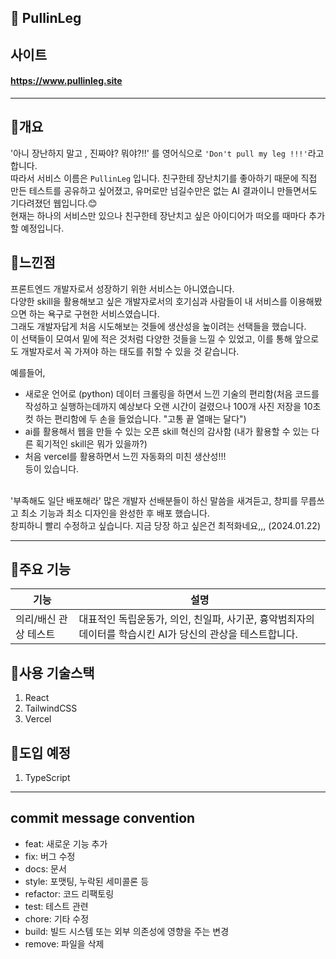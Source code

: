 ## 🙉 PullinLeg

## 사이트 
#### https://www.pullinleg.site

---

## 📍개요
'아니 장난하지 말고 , 진짜야? 뭐야?!!' 를 영어식으로 `'Don't pull my leg !!!'`라고 합니다. </br> 
따라서 서비스 이름은 `PullinLeg` 입니다. 
친구한테 장난치기를 좋아하기 때문에 직접 만든 테스트를 공유하고 싶어졌고, 유머로만 넘길수만은 없는 AI 결과이니 만들면서도 기다려졌던 웹입니다.😊 </br>
현재는 하나의 서비스만 있으나 친구한테 장난치고 싶은 아이디어가 떠오를 때마다 추가할 예정입니다. </br>

## 📍느낀점 
프론트엔드 개발자로서 성장하기 위한 서비스는 아니였습니다. </br>
다양한 skill을 활용해보고 싶은 개발자로서의 호기심과 사람들이 내 서비스를 이용해봤으면 하는 욕구로 구현한 서비스였습니다. </br>
그래도 개발자답게 처음 시도해보는 것들에 생산성을 높이려는 선택들을 했습니다. </br>
이 선택들이 모여서 밑에 적은 것처럼 다양한 것들을 느낄 수 있었고, 이를 통해 앞으로도 개발자로서 꼭 가져야 하는 태도를 취할 수 있을 것 같습니다. </br>

예를들어, 
- 새로운 언어로 (python) 데이터 크롤링을 하면서 느낀 기술의 편리함(처음 코드를 작성하고 실행하는데까지 예상보다 오랜 시간이 걸렸으나 100개 사진 저장을 10초컷 하는 편리함에 두 손을 들었습니다. "고통 끝 열매는 달다")
- ai를 활용해서 웹을 만들 수 있는 오픈 skill 혁신의 감사함 (내가 활용할 수 있는 다른 획기적인 skill은 뭐가 있을까?)
- 처음 vercel를 활용하면서 느낀 자동화의 미친 생산성!!!
</br> 등이 있습니다. 
</br>
'부족해도 일단 배포해라' 많은 개발자 선배분들이 하신 말씀을 새겨듣고, 창피를 무릅쓰고 최소 기능과 최소 디자인을 완성한 후 배포 했습니다.
</br>창피하니 빨리 수정하고 싶습니다. 지금 당장 하고 싶은건 최적화네요,,, (2024.01.22)
</br>

---

## 📍주요 기능
| 기능                | 설명                                                            |
|---------------------|-----------------------------------------------------------------|
| 의리/배신 관상 테스트 | 대표적인 독립운동가, 의인, 친일파, 사기꾼, 흉악범죄자의 데이터를 학습시킨 AI가 당신의 관상을 테스트합니다. |


## 📍사용 기술스택
1. React
2. TailwindCSS
3. Vercel

## 📍도입 예정
1. TypeScript

---

## commit message convention
- feat: 새로운 기능 추가
- fix: 버그 수정
- docs: 문서
- style: 포맷팅, 누락된 세미콜론 등
- refactor: 코드 리팩토링
- test: 테스트 관련
- chore: 기타 수정
- build: 빌드 시스템 또는 외부 의존성에 영향을 주는 변경
- remove: 파일을 삭제
